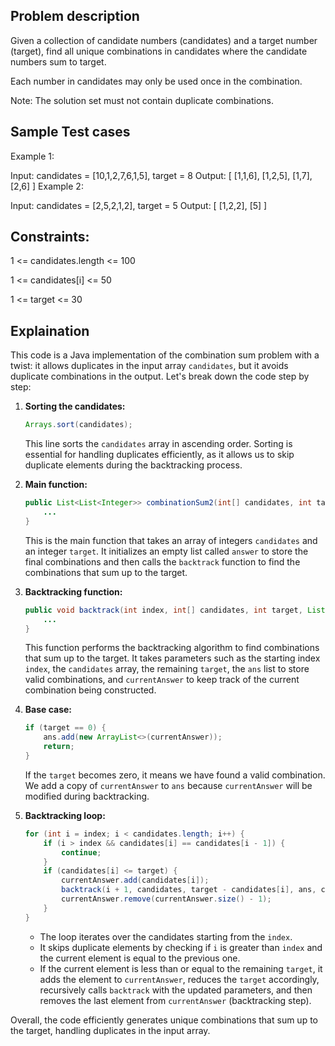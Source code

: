 ## Problem description

Given a collection of candidate numbers (candidates) and a target number (target), find all unique combinations in candidates where the candidate numbers sum to target.

Each number in candidates may only be used once in the combination.

Note: The solution set must not contain duplicate combinations.

## Sample Test cases 

Example 1:

Input: candidates = [10,1,2,7,6,1,5], target = 8
Output: 
[
[1,1,6],
[1,2,5],
[1,7],
[2,6]
]
Example 2:

Input: candidates = [2,5,2,1,2], target = 5
Output: 
[
[1,2,2],
[5]
]
 

## Constraints:

1 <= candidates.length <= 100

1 <= candidates[i] <= 50

1 <= target <= 30

## Explaination
This code is a Java implementation of the combination sum problem with a twist: it allows duplicates in the input array `candidates`, but it avoids duplicate combinations in the output. Let's break down the code step by step:

1. **Sorting the candidates:**
   ```java
   Arrays.sort(candidates);
   ```
   This line sorts the `candidates` array in ascending order. Sorting is essential for handling duplicates efficiently, as it allows us to skip duplicate elements during the backtracking process.

2. **Main function:**
   ```java
   public List<List<Integer>> combinationSum2(int[] candidates, int target) {
       ...
   }
   ```
   This is the main function that takes an array of integers `candidates` and an integer `target`. It initializes an empty list called `answer` to store the final combinations and then calls the `backtrack` function to find the combinations that sum up to the target.

3. **Backtracking function:**
   ```java
   public void backtrack(int index, int[] candidates, int target, List<List<Integer>> ans, List<Integer> currentAnswer) {
       ...
   }
   ```
   This function performs the backtracking algorithm to find combinations that sum up to the target. It takes parameters such as the starting index `index`, the `candidates` array, the remaining `target`, the `ans` list to store valid combinations, and `currentAnswer` to keep track of the current combination being constructed.

4. **Base case:**
   ```java
   if (target == 0) {
       ans.add(new ArrayList<>(currentAnswer));
       return;
   }
   ```
   If the `target` becomes zero, it means we have found a valid combination. We add a copy of `currentAnswer` to `ans` because `currentAnswer` will be modified during backtracking.

5. **Backtracking loop:**
   ```java
   for (int i = index; i < candidates.length; i++) {
       if (i > index && candidates[i] == candidates[i - 1]) {
           continue;
       }
       if (candidates[i] <= target) {
           currentAnswer.add(candidates[i]);
           backtrack(i + 1, candidates, target - candidates[i], ans, currentAnswer);
           currentAnswer.remove(currentAnswer.size() - 1);
       }
   }
   ```
   - The loop iterates over the candidates starting from the `index`.
   - It skips duplicate elements by checking if `i` is greater than `index` and the current element is equal to the previous one.
   - If the current element is less than or equal to the remaining `target`, it adds the element to `currentAnswer`, reduces the `target` accordingly, recursively calls `backtrack` with the updated parameters, and then removes the last element from `currentAnswer` (backtracking step).

Overall, the code efficiently generates unique combinations that sum up to the target, handling duplicates in the input array.